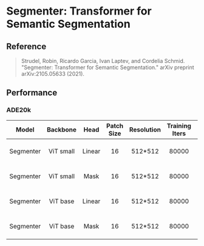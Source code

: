# Segmenter: Transformer for Semantic Segmentation

## Reference

> Strudel, Robin, Ricardo Garcia, Ivan Laptev, and Cordelia Schmid. "Segmenter: Transformer for Semantic Segmentation." arXiv preprint arXiv:2105.05633 (2021).

## Performance

### ADE20k

| Model | Backbone | Head | Patch Size | Resolution | Training Iters | mIoU (slice) | mIoU (flip) | mIoU (ms+flip)  | Links |
| :-:   | :-:      | :-:     | :-:        | :-:        | :-:            | :-:         | :-:         | :-:  | :-:  |
| Segmenter | ViT small | Linear  | 16 | 512*512 | 80000 | 45.48 | 45.69 | - | [model](https://paddleseg.bj.bcebos.com/dygraph/ade20k/segmenter_vit_small_linear_ade20k_512x512_160k/model.pdparams) \| [log](https://paddleseg.bj.bcebos.com/dygraph/ade20k/segmenter_vit_small_linear_ade20k_512x512_160k/train.log) \| [vdl](https://www.paddlepaddle.org.cn/paddle/visualdl/service/app/scalar?id=4dc954a9b774e4807c07c511c04ce0f6) |
| Segmenter | ViT small | Mask    | 16 | 512*512 | 80000 | 45.15 | 45.41 | - |  [model](https://paddleseg.bj.bcebos.com/dygraph/ade20k/segmenter_vit_small_mask_ade20k_512x512_160k/model.pdparams) \| [log](https://paddleseg.bj.bcebos.com/dygraph/ade20k/segmenter_vit_small_mask_ade20k_512x512_160k/train.log) \| [vdl](https://www.paddlepaddle.org.cn/paddle/visualdl/service/app/scalar?id=0fdd5191ecec56bbdf08259cc6c32a21) |
| Segmenter | ViT base  | Linear  | 16 | 512*512 | 80000 | 48.13 | 48.31 | - |  [model](https://paddleseg.bj.bcebos.com/dygraph/ade20k/segmenter_vit_base_linear_ade20k_512x512_160k/model.pdparams) \| [log](https://paddleseg.bj.bcebos.com/dygraph/ade20k/segmenter_vit_base_linear_ade20k_512x512_160k/train.log) \| [vdl](https://www.paddlepaddle.org.cn/paddle/visualdl/service/app/index?id=992f38b3f937de87dc74a888d217f53e) |
| Segmenter | ViT base  | Mask    | 16 | 512*512 | 80000 | 48.49 | 48.61 | - |  [model](https://paddleseg.bj.bcebos.com/dygraph/ade20k/segmenter_vit_base_mask_ade20k_512x512_160k/model.pdparams) \| [log](https://paddleseg.bj.bcebos.com/dygraph/ade20k/segmenter_vit_base_mask_ade20k_512x512_160k/train.log) \| [vdl](https://www.paddlepaddle.org.cn/paddle/visualdl/service/app/scalar?id=16a7380069b6435bdf6e566dcc7f4a6b) |
